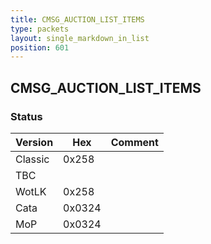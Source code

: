```yaml
---
title: CMSG_AUCTION_LIST_ITEMS
type: packets
layout: single_markdown_in_list
position: 601
---
```


## CMSG_AUCTION_LIST_ITEMS

### Status

Version    | Hex        | Comment
---------- | ---------- | ---------- 
Classic    | 0x258      | 
TBC        |            |
WotLK      | 0x258      | 
Cata       | 0x0324     | 
MoP        | 0x0324     | 